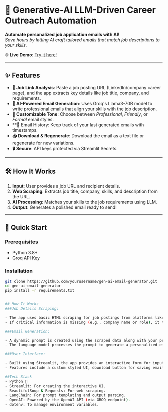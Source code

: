 # 📧 Generative-AI LLM-Driven Career Outreach Automation  

**Automate personalized job application emails with AI!**  
*Save hours by letting AI craft tailored emails that match job descriptions to your skills.*  

🌐 **Live Demo**: [Try it here!](https://gen-ai-email-generator-tehseen-h.streamlit.app/)  

---

## ✨ Features  
- **🔗 Job Link Analysis**: Paste a job posting URL (LinkedIn/company career page), and the app extracts key details like job title, company, and requirements.  
- **🤖 AI-Powered Email Generation**: Uses Groq's Llama3-70B model to write professional emails that align your skills with the job description.  
- **🎨 Customizable Tone**: Choose between *Professional*, *Friendly*, or *Formal* email styles.
- **📜 Email History: Keep track of your last generated emails with timestamps.
- **📥 Download & Regenerate**: Download the email as a text file or regenerate for new variations.  
- **🔒 Secure**: API keys protected via Streamlit Secrets.  

---

## 🛠️ How It Works  
1. **Input**: User provides a job URL and recipient details.  
2. **Web Scraping**: Extracts job title, company, skills, and description from the URL.  
3. **AI Processing**: Matches your skills to the job requirements using LLM.  
4. **Output**: Generates a polished email ready to send!  

---

## 🚀 Quick Start  
### Prerequisites  
- Python 3.8+  
- Groq API Key

### Installation  
```bash  
git clone https://github.com/yourusername/gen-ai-email-generator.git  
cd gen-ai-email-generator  
pip install -r requirements.txt


## How It Works
###Job Details Scraping:

- The app uses basic HTML scraping for job postings from platforms like LinkedIn and Indeed.
- If critical information is missing (e.g., company name or role), it triggers an LLM-based fallback using the LangChain community loader to extract relevant details.

###Email Generation:

- A dynamic prompt is created using the scraped data along with your provided candidate details (skills, name, etc.).
- The language model processes the prompt to generate a personalized email that matches the job description and your profile.

###User Interface:

- Built using Streamlit, the app provides an interactive form for input.
- Features include a custom styled UI, download button for saving emails, and a history section displaying your last three generated emails.

##Tech Stack
- Python 🐍
- Streamlit: For creating the interactive UI.
- BeautifulSoup & Requests: For web scraping.
- LangChain: For prompt templating and output parsing.
- OpenAI: Powered by the OpenAI API (via GROQ endpoint).
- dotenv: To manage environment variables.
